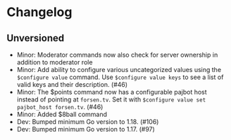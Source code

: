 # Changelog

## Unversioned

- Minor: Moderator commands now also check for server ownership in addition to moderator role
- Minor: Add ability to configure various uncategorized values using the `$configure value` command. Use `$configure value keys` to see a list of valid keys and their description. (#46)
- Minor: The \$points command now has a configurable pajbot host instead of pointing at `forsen.tv`. Set it with `$configure value set pajbot_host forsen.tv`. (#46)
- Minor: Added $8ball command
- Dev: Bumped minimum Go version to 1.18. (#106)
- Dev: Bumped minimum Go version to 1.17. (#97)
